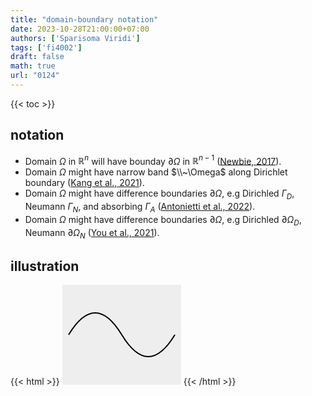 ```yaml
---
title: "domain-boundary notation"
date: 2023-10-28T21:00:00+07:00
authors: ['Sparisoma Viridi']
tags: ['fi4002']
draft: false
math: true
url: "0124"
---
```

{{< toc >}}


## notation
+ Domain $\Omega$ in $\mathbb{R}^n$ will have bounday $\partial \Omega$ in $\mathbb{R}^{n-1}$ ([Newbie, 2017](https://math.stackexchange.com/q/2402843/645927)).
+ Domain $\Omega$ might have narrow band $\\~\Omega$ along Dirichlet boundary ([Kang et al., 2021](https://doi.org/10.3934/mbe.2021193)).
+ Domain $\Omega$ might have difference boundaries $\partial \Omega$, e.g Dirichled $\Gamma_D$, Neumann $\Gamma_N$, and absorbing $\Gamma_A$ ([Antonietti et al., 2022](http://dx.doi.org/10.1007/s10013-022-00566-3)).
+ Domain $\Omega$ might have difference boundaries $\partial \Omega$, e.g Dirichled $\partial\Omega_D$, Neumann $\partial\Omega_N$ ([You et al., 2021](http://dx.doi.org/10.1051/m2an/2020058)).


## illustration
{{< html >}}
<svg width="190" height="160"     
  xmlns="http://www.w3.org/2000/svg"
  style="background: #eee;">
  <path d="M 10 80 Q 52.5 10, 95 80 T 180 80" stroke="black" fill="transparent" stroke-width="2" />
</svg>
{{< /html >}}
